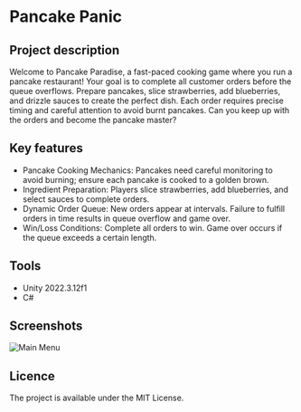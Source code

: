 # Pancake Panic

## Project description
Welcome to Pancake Paradise, a fast-paced cooking game where you run a pancake restaurant! Your goal is to complete all customer orders before the queue overflows. Prepare pancakes, slice strawberries, add blueberries, and drizzle sauces to create the perfect dish. Each order requires precise timing and careful attention to avoid burnt pancakes. Can you keep up with the orders and become the pancake master? 

## Key features
- Pancake Cooking Mechanics: Pancakes need careful monitoring to avoid burning; ensure each pancake is cooked to a golden brown.
- Ingredient Preparation: Players slice strawberries, add blueberries, and select sauces to complete orders.
- Dynamic Order Queue: New orders appear at intervals. Failure to fulfill orders in time results in queue overflow and game over.
- Win/Loss Conditions: Complete all orders to win. Game over occurs if the queue exceeds a certain length.

## Tools
- Unity 2022.3.12f1
- C#

## Screenshots
![Main Menu](Images/MainMenu.png)

## Licence
The project is available under the MIT License.
